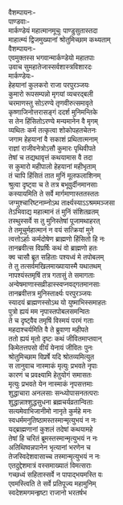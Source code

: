 वैशम्पायनः-  
पाण्डवाः-  
मार्कण्डेयं महात्मानमूचुः पाण्डुसुतास्तदा  
माहात्म्यं द्विजमुख्यानां श्रोतुमिच्छाम कथ्यताम्  
वैशम्पायनः-  
एवमुक्तस्स भगवान्मार्कण्डेयो महातपाः  
उवाच सुमहातेजास्सर्वशास्त्रविशारदः  
मार्कण्डेयः-  
हेहयानां कुलकरो राजा परपुरञ्जयः  
कुमारो रूपसम्पन्नो मृगयां व्यचरद्बली  
चरमाणस्तु सोऽरण्ये तृणवीरुत्समावृते  
कृष्णाजिनोत्तरासङ्गं ददर्श मुनिमन्तिके  
स तेन हिंसितोऽरण्ये मन्यमानेन वै मृगम्  
व्यथितः कर्म तत्कृत्वा शोकोपहतचेतनः  
जगाम हेहयानां वै सकाशं प्रथितात्मनाम्  
राज्ञां राजीवनेत्रोऽसौ कुमारः पृथिवीपते  
तेषां च तद्यथावृत्तं कथयामास वै तदा  
स कुमारो महीपालो हेहयानां महीभृताम्  
तं चापि हिंसितं तात मुनिं मूलफलाशिनम्  
श्रुत्वा दृष्ट्वा च ते तत्र बभूवुर्दीनमानसाः  
कस्यायमिति ते सर्वे मार्गमाणास्ततस्ततः  
जग्मुश्चारिष्टनाम्नोऽथ तार्क्ष्यस्याऽऽश्रममञ्जसा  
तेऽभिवाद्य महात्मानं तं मुनिं संशितव्रतम्  
तस्थुस्सर्वे स तु मुनिस्तेषां पूजामथाहरत्  
ते तमूचुर्महात्मानं न वयं सत्क्रियां मुने  
त्वत्तोऽर्हाः कर्मदोषेण ब्राह्मणो हिंसितो हि नः  
तानब्रवीत्स विप्रर्षिः कथं वो ब्राह्मणो हतः  
क्व चासौ ब्रूत सहिताः पश्यध्वं मे तपोबलम्  
ते तु तत्सर्वमखिलमाख्यायास्मै यथातथम्  
नापश्यंस्तमृषिं तत्र गतासुं ते समागताः  
अन्वेषमाणास्सव्रीडास्स्वप्नवद्गतमानसाः  
तानब्रवीत्तत्र मुनिस्तार्क्ष्यः परपुरञ्जयः  
स्यादयं ब्राह्मणस्सोऽथ यो युष्माभिस्समाहतः  
पुत्रो ह्ययं मम नृपास्तपोबलसमन्वितः  
ते च दृष्ट्वैव तमृषिं विस्मयं परमं गताः  
महदाश्चर्यमिति वै ते ब्रुवाणा महीपते  
ततो ह्ययं मृतो दृष्टः कथं जीवितमाप्तवान्  
किमेतत्तपसो वीर्यं येनायं जीवितः पुनः  
श्रोतुमिच्छाम विप्रर्षे यदि श्रोतव्यमित्युत  
स तानुवाच नास्माकं मृत्युः प्रभवते नृपाः  
कारणं च प्रवक्ष्यामि हेतुयोगं समासतः  
मृत्युः प्रभवते येन नास्माकं नृपसत्तमाः  
शुद्धाचारा अनलसाः सन्ध्योपासनतत्पराः  
शुद्धान्नाश्शुद्धसुधना ब्रह्मचर्यव्रतान्विताः  
सत्यमेवाभिजानीमो नानृते कुर्महे मनः  
स्वधर्ममनुतिष्ठामस्तस्मान्मृत्युभयं न नः  
यद्ब्राह्मणानां कुशलं तदेषां कथयामहे  
तेषां हि चरितं ब्रूमस्तस्मान्मृत्युभयं न नः  
अतिथिष्वन्नपानेन भृत्यानां भरणेन च  
तेजस्विदेशवासाच्च तस्मान्मृत्युभयं न नः  
एतदुद्देशमात्रं वस्समाख्यातं विमत्सराः  
गच्छध्वं सहितास्सर्वे न पापाद्भयमस्ति वः  
एवमस्त्विति ते सर्वे प्रतिपूज्य महामुनिम्  
स्वदेशमगमन्हृष्टा राजानो भरतर्षभ  
